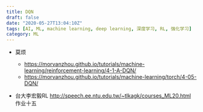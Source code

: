 ```yaml
---
title: DQN
draft: false
date: "2020-05-27T13:04:10Z"
tags: [AI, ML, machine learning, deep learning, 深度学习, RL, 强化学习]
category: ML
---
```



* 莫烦
  * https://morvanzhou.github.io/tutorials/machine-learning/reinforcement-learning/4-1-A-DQN/
  * https://morvanzhou.github.io/tutorials/machine-learning/torch/4-05-DQN/


* 台大李宏毅RL http://speech.ee.ntu.edu.tw/~tlkagk/courses_ML20.html 作业十五